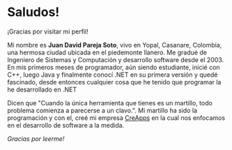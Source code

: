 # Saludos!

¡Gracias por visitar mi perfil!

Mi nombre es **Juan David Pareja Soto**, vivo en Yopal, Casanare, Colombia, una hermosa ciudad ubicada en el piedemonte llanero. Me gradué de Ingeniero de Sistemas y Computación y desarrollo software desde el 2003. En mis primeros meses de programador, aún siendo estudiante, inicié con C++, luego Java y finalmente conocí .NET en su primera versión y quedé fascinado, desde entonces cualquier cosa que he tenido que programar la he desarrollado en .NET

Dicen que "Cuando la única herramienta que tienes es un martillo, todo problema comienza a parecerse a un clavo.". Mi martillo ha sido la programación y con el, creé mi empresa [CreApps](https://www.creapps.co) en la cual nos enfocamos en el desarrollo de software a la medida.

*Gracias por leerme!*
